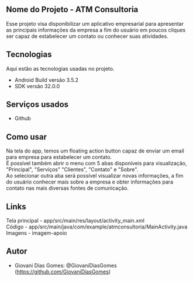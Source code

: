 ## Nome do Projeto - ATM Consultoria

Esse projeto visa disponibilizar um aplicativo empresarial para
apresentar as principais informações da empresa a fim do usuário 
em poucos cliques ser capaz de estabelecer um contato ou conhecer 
suas atividades.
 
## Tecnologias 
 
Aqui estão as tecnologias usadas no projeto.
 
* Android Build versão  3.5.2
* SDK versão  32.0.0
 
## Serviços usados
 
* Github
 
## Como usar
 
Na tela do app, temos um floating action button capaz de enviar um email para empresa para
estabelecer um contato.  
É possível também abrir o menu com 5 abas disponíveis para visualização, "Principal", "Serviços"
"Clientes", "Contato" e "Sobre".  
Ao selecionar outra aba será possível visualizar novas informações, a fim do usuário conhecer
mais sobre a empresa e obter informações para contato nas mais diversas fontes de comunicação.


## Links

Tela principal - app/src/main/res/layout/activity_main.xml  
Código - app/src/main/java/com/example/atmconsultoria/MainActivity.java  
Imagens - imagem-apoio
 
## Autor
 
* Giovani Dias Gomes: @GiovaniDiasGomes (https://github.com/GiovaniDiasGomes)
